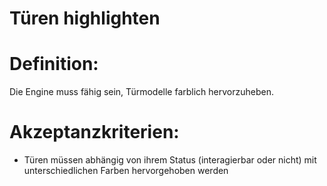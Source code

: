 # Türen highlighten

# Definition:

Die Engine muss fähig sein, Türmodelle farblich hervorzuheben.

# Akzeptanzkriterien:

- Türen müssen abhängig von ihrem Status (interagierbar oder nicht) mit unterschiedlichen Farben hervorgehoben werden


